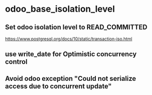 # odoo_base_isolation_level

## Set odoo isolation level to READ_COMMITTED
https://www.postgresql.org/docs/10/static/transaction-iso.html

## use write_date for Optimistic concurrency control 

## Avoid odoo exception "Could not serialize access due to concurrent update"

